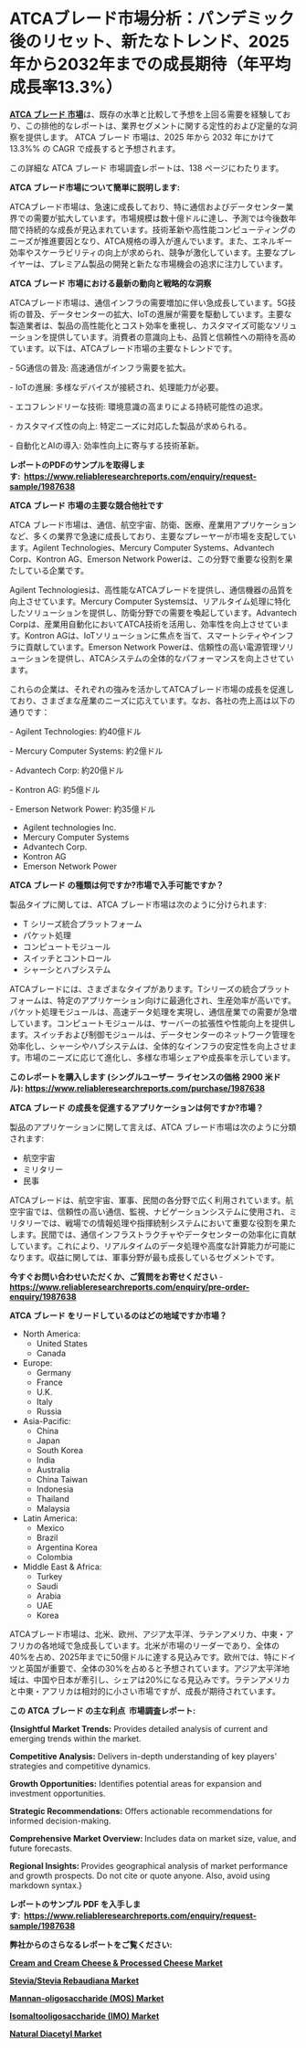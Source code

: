 <p><h1>ATCAブレード市場分析：パンデミック後のリセット、新たなトレンド、2025年から2032年までの成長期待（年平均成長率13.3%）</h1></p><p data-sourcepos="1:1-1:157"><strong><a href="https://www.reliableresearchreports.com/atca-blades-r1987638?utm_campaign=107&utm_medium=36&utm_source=Github&utm_content=ia&utm_term=08042025&utm_id=atca-blades">ATCA ブレード 市場</a></strong>は、既存の水準と比較して予想を上回る需要を経験しており、この排他的なレポートは、業界セグメントに関する定性的および定量的な洞察を提供します。 ATCA ブレード 市場は、2025 年から 2032 年にかけて 13.3%% の CAGR で成長すると予想されます。</p>
<p data-sourcepos="3:1-3:50">この詳細な ATCA ブレード 市場調査レポートは、138 ページにわたります。</p>
<p><strong>ATCA ブレード市場について簡単に説明します:</strong></p>
<p><p>ATCAブレード市場は、急速に成長しており、特に通信およびデータセンター業界での需要が拡大しています。市場規模は数十億ドルに達し、予測では今後数年間で持続的な成長が見込まれています。技術革新や高性能コンピューティングのニーズが推進要因となり、ATCA規格の導入が進んでいます。また、エネルギー効率やスケーラビリティの向上が求められ、競争が激化しています。主要なプレイヤーは、プレミアム製品の開発と新たな市場機会の追求に注力しています。</p></p>
<p><strong>ATCA ブレード 市場における最新の動向と戦略的な洞察</strong></p>
<p><p>ATCAブレード市場は、通信インフラの需要増加に伴い急成長しています。5G技術の普及、データセンターの拡大、IoTの進展が需要を駆動しています。主要な製造業者は、製品の高性能化とコスト効率を重視し、カスタマイズ可能なソリューションを提供しています。消費者の意識向上も、品質と信頼性への期待を高めています。以下は、ATCAブレード市場の主要なトレンドです。</p><p>- 5G通信の普及: 高速通信がインフラ需要を拡大。</p><p>- IoTの進展: 多様なデバイスが接続され、処理能力が必要。</p><p>- エコフレンドリーな技術: 環境意識の高まりによる持続可能性の追求。  </p><p>- カスタマイズ性の向上: 特定ニーズに対応した製品が求められる。  </p><p>- 自動化とAIの導入: 効率性向上に寄与する技術革新。  </p></p>
<p><strong>レポートのPDFのサンプルを取得します</strong><strong>:&nbsp;&nbsp;<a href="https://www.reliableresearchreports.com/enquiry/request-sample/1987638?utm_campaign=107&utm_medium=36&utm_source=Github&utm_content=ia&utm_term=08042025&utm_id=atca-blades">https://www.reliableresearchreports.com/enquiry/request-sample/1987638</a></strong></p>
<p><strong>ATCA ブレード 市場の主要な競合他社です</strong></p>
<p><p>ATCA ブレード市場は、通信、航空宇宙、防衛、医療、産業用アプリケーションなど、多くの業界で急速に成長しており、主要なプレーヤーが市場を支配しています。Agilent Technologies、Mercury Computer Systems、Advantech Corp、Kontron AG、Emerson Network Powerは、この分野で重要な役割を果たしている企業です。</p><p>Agilent Technologiesは、高性能なATCAブレードを提供し、通信機器の品質を向上させています。Mercury Computer Systemsは、リアルタイム処理に特化したソリューションを提供し、防衛分野での需要を喚起しています。Advantech Corpは、産業用自動化においてATCA技術を活用し、効率性を向上させています。Kontron AGは、IoTソリューションに焦点を当て、スマートシティやインフラに貢献しています。Emerson Network Powerは、信頼性の高い電源管理ソリューションを提供し、ATCAシステムの全体的なパフォーマンスを向上させています。</p><p>これらの企業は、それぞれの強みを活かしてATCAブレード市場の成長を促進しており、さまざまな産業のニーズに応えています。なお、各社の売上高は以下の通りです：</p><p>- Agilent Technologies: 約40億ドル</p><p>- Mercury Computer Systems: 約2億ドル</p><p>- Advantech Corp: 約20億ドル</p><p>- Kontron AG: 約5億ドル</p><p>- Emerson Network Power: 約35億ドル</p></p>
<p><ul><li>Agilent technologies Inc.</li><li>Mercury Computer Systems</li><li>Advantech Corp.</li><li>Kontron AG</li><li>Emerson Network Power</li></ul></p>
<p><strong>ATCA ブレード の種類は何ですか?市場で入手可能ですか？</strong></p>
<p>製品タイプに関しては、ATCA ブレード市場は次のように分けられます:</p>
<p><ul><li>T シリーズ統合プラットフォーム</li><li>パケット処理</li><li>コンピュートモジュール</li><li>スイッチとコントロール</li><li>シャーシとハブシステム</li></ul></p>
<p><p>ATCAブレードには、さまざまなタイプがあります。Tシリーズの統合プラットフォームは、特定のアプリケーション向けに最適化され、生産効率が高いです。パケット処理モジュールは、高速データ処理を実現し、通信産業での需要が急増しています。コンピュートモジュールは、サーバーの拡張性や性能向上を提供します。スイッチおよび制御モジュールは、データセンターのネットワーク管理を効率化し、シャーシやハブシステムは、全体的なインフラの安定性を向上させます。市場のニーズに応じて進化し、多様な市場シェアや成長率を示しています。</p></p>
<p><strong>このレポートを購入します (シングルユーザー ライセンスの価格 2900 米ドル):&nbsp;<a href="https://www.reliableresearchreports.com/purchase/1987638?utm_campaign=107&utm_medium=36&utm_source=Github&utm_content=ia&utm_term=08042025&utm_id=atca-blades">https://www.reliableresearchreports.com/purchase/1987638</a></strong></p>
<p><strong>ATCA ブレード の成長を促進するアプリケーションは何ですか?市場？</strong></p>
<p>製品のアプリケーションに関して言えば、ATCA ブレード市場は次のように分類されます:</p>
<p><ul><li>航空宇宙</li><li>ミリタリー</li><li>民事</li></ul></p>
<p><p>ATCAブレードは、航空宇宙、軍事、民間の各分野で広く利用されています。航空宇宙では、信頼性の高い通信、監視、ナビゲーションシステムに使用され、ミリタリーでは、戦場での情報処理や指揮統制システムにおいて重要な役割を果たします。民間では、通信インフラストラクチャやデータセンターの効率化に貢献しています。これにより、リアルタイムのデータ処理や高度な計算能力が可能になります。収益に関しては、軍事分野が最も成長しているセグメントです。</p></p>
<p><strong>今すぐお問い合わせいただくか、ご質問をお寄せください</strong><strong>&nbsp;</strong>-<strong><a href="https://www.reliableresearchreports.com/enquiry/pre-order-enquiry/1987638?utm_campaign=107&utm_medium=36&utm_source=Github&utm_content=ia&utm_term=08042025&utm_id=atca-blades">https://www.reliableresearchreports.com/enquiry/pre-order-enquiry/1987638</a></strong></p>
<p><strong>ATCA ブレード をリードしているのはどの地域ですか市場？</strong></p>
<p><ul>
    <li>
        North America:
        <ul>
            <li>United States</li>
            <li>Canada</li>
        </ul>
    </li>
    <li>
        Europe:
        <ul>
            <li>Germany</li>
            <li>France</li>
            <li>U.K.</li>
            <li>Italy</li>
            <li>Russia</li>
        </ul>
    </li>
    <li>
        Asia-Pacific:
        <ul>
            <li>China</li>
            <li>Japan</li>
            <li>South Korea</li>
            <li>India</li>
            <li>Australia</li>
            <li>China Taiwan</li>
            <li>Indonesia</li>
            <li>Thailand</li>
            <li>Malaysia</li>
        </ul>
    </li>
    <li>
        Latin America:
        <ul>
            <li>Mexico</li>
            <li>Brazil</li>
            <li>Argentina Korea</li>
            <li>Colombia</li>
        </ul>
    </li>
    <li>
        Middle East & Africa:
        <ul>
            <li>Turkey</li>
            <li>Saudi</li>
            <li>Arabia</li>
            <li>UAE</li>
            <li>Korea</li>
        </ul>
    </li>
    </ul></p>
<p><p>ATCAブレード市場は、北米、欧州、アジア太平洋、ラテンアメリカ、中東・アフリカの各地域で急成長しています。北米が市場のリーダーであり、全体の40%を占め、2025年までに50億ドルに達する見込みです。欧州では、特にドイツと英国が重要で、全体の30%を占めると予想されています。アジア太平洋地域は、中国や日本が牽引し、シェアは20%になる見込みです。ラテンアメリカと中東・アフリカは相対的に小さい市場ですが、成長が期待されています。</p></p>
<p><strong>この ATCA ブレード の主な利点&nbsp; 市場調査レポート:</strong></p>
<p><strong>{Insightful Market Trends:</strong> Provides detailed analysis of current and emerging trends within the market.</p>
<p><strong>Competitive Analysis:</strong> Delivers in-depth understanding of key players' strategies and competitive dynamics.</p>
<p><strong>Growth Opportunities:</strong> Identifies potential areas for expansion and investment opportunities.</p>
<p><strong>Strategic Recommendations:</strong> Offers actionable recommendations for informed decision-making.</p>
<p><strong>Comprehensive Market Overview: </strong>Includes data on market size, value, and future forecasts.</p>
<p><strong>Regional Insights: </strong>Provides geographical analysis of market performance and growth prospects. Do not cite or quote anyone. Also, avoid using markdown syntax.}</p>
<p><strong>レポートのサンプル PDF を入手します:&nbsp;</strong><strong>&nbsp;<a href="https://www.reliableresearchreports.com/enquiry/request-sample/1987638?utm_campaign=107&utm_medium=36&utm_source=Github&utm_content=ia&utm_term=08042025&utm_id=atca-blades">https://www.reliableresearchreports.com/enquiry/request-sample/1987638</a></strong></p>
<p></p>
<p></p>
<p></p>
<p></p>
<p><strong>弊社からのさらなるレポートをご覧ください:</strong></p>
<p><strong><p><a href="https://github.com/reahmmunises/Market-Research-Report-List-1/blob/main/cream-and-cream-cheese-processed-cheese-market.md?utm_campaign=107&utm_medium=36&utm_source=Github&utm_content=ia&utm_term=08042025&utm_id=atca-blades">Cream and Cream Cheese & Processed Cheese Market</a></p><p><a href="https://github.com/moratronak3q/Market-Research-Report-List-1/blob/main/steviastevia-rebaudiana-market.md?utm_campaign=107&utm_medium=36&utm_source=Github&utm_content=ia&utm_term=08042025&utm_id=atca-blades">Stevia/Stevia Rebaudiana Market</a></p><p><a href="https://github.com/jugutstam/Market-Research-Report-List-1/blob/main/mannan-oligosaccharide-mos-market.md?utm_campaign=107&utm_medium=36&utm_source=Github&utm_content=ia&utm_term=08042025&utm_id=atca-blades">Mannan-oligosaccharide (MOS) Market</a></p><p><a href="https://github.com/pilukypalis/Market-Research-Report-List-1/blob/main/isomaltooligosaccharide-imo-market.md?utm_campaign=107&utm_medium=36&utm_source=Github&utm_content=ia&utm_term=08042025&utm_id=atca-blades">Isomaltooligosaccharide (IMO) Market</a></p><p><a href="https://github.com/latzerelfigo48/Market-Research-Report-List-1/blob/main/natural-diacetyl-market.md?utm_campaign=107&utm_medium=36&utm_source=Github&utm_content=ia&utm_term=08042025&utm_id=atca-blades">Natural Diacetyl Market</a></p></strong></p>